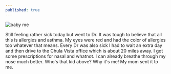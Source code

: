 ```yaml
---
published: true
---
```



![baby me](http://wireddude.freeshell.org/img/Photo-2016-02-02-00-05.jpg)

Still feeling rather sick today but went to Dr. It was tough to believe that all this is allergies and asthma. My eyes were red and had the color of allergies too whatever that means. Every Dr was also sick I had to wait an extra day and then drive to the Chula Vista office which is about 20 miles away. I got some prescriptions for nasal and whatnot. I can already breathe through my nose much better.  Who's that kid above? Why it's me! My mom sent it to me.
